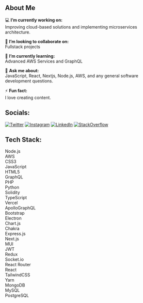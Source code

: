 <!DOCTYPE html>
<html lang="en">
<head>
    <meta charset="UTF-8">
    <meta name="viewport" content="width=device-width, initial-scale=1.0">
    <link rel="Stylesheet" href="style.css">
</head>
<body>
    <div class="container">
        <section class="section">
            <h1>About Me</h1>
            <p class="list-item">💻 <strong>I’m currently working on:</strong><br> Improving cloud-based solutions and implementing microservices architecture.</p>
            <p class="list-item">🤝 <strong>I’m looking to collaborate on:</strong><br> Fullstack projects</p>
            <p class="list-item">🌱 <strong>I’m currently learning:</strong><br> Advanced AWS Services and GraphQL</p>
            <p class="list-item">💬 <strong>Ask me about:</strong><br> JavaScript, React, Nextjs, Node.js, AWS, and any general software development questions.</p>
            <p class="list-item">⚡ <strong>Fun fact:</strong><br> I love creating content.</p>
        </section>
        <section class="section">
            <h2>Socials:</h2>
            <div class="socials">
                <a href="#"><img src="twitter.png" alt="Twitter"></a>
                <a href="#"><img src="instagram.png" alt="Instagram"></a>
                <a href="#"><img src="linkedin.png" alt="LinkedIn"></a>
                <a href="#"><img src="stackoverflow.png" alt="StackOverflow"></a>
            </div>
        </section>
        <section class="section">
            <h2>Tech Stack:</h2>
            <div class="tech-stack">
                <div>Node.js</div>
                <div>AWS</div>
                <div>CSS3</div>
                <div>JavaScript</div>
                <div>HTML5</div>
                <div>GraphQL</div>
                <div>PHP</div>
                <div>Python</div>
                <div>Solidity</div>
                <div>TypeScript</div>
                <div>Vercel</div>
                <div>ApolloGraphQL</div>
                <div>Bootstrap</div>
                <div>Electron</div>
                <div>Chart.js</div>
                <div>Chakra</div>
                <div>Express.js</div>
                <div>Next.js</div>
                <div>MUI</div>
                <div>JWT</div>
                <div>Redux</div>
                <div>Socket.io</div>
                <div>React Router</div>
                <div>React</div>
                <div>TailwindCSS</div>
                <div>Yarn</div>
                <div>MongoDB</div>
                <div>MySQL</div>
                <div>PostgreSQL</div>
            </div>
        </section>
    </div>
</body>
</html>
